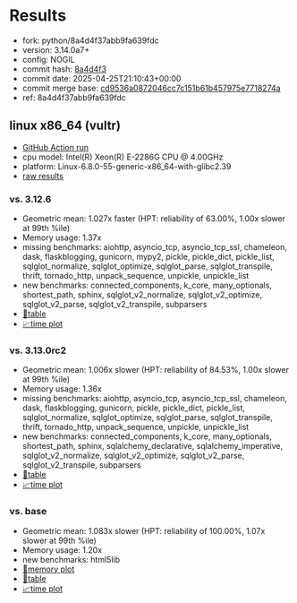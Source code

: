 # Results

- fork: python/8a4d4f37abb9fa639fdc
- version: 3.14.0a7+
- config: NOGIL
- commit hash: [8a4d4f3](https://github.com/python/cpython/commit/8a4d4f3)
- commit date: 2025-04-25T21:10:43+00:00
- commit merge base: [cd9536a0872046cc7c151b61b457975e7718274a](https://github.com/python/cpython/commit/cd9536a0872046cc7c151b61b457975e7718274a)
- ref: 8a4d4f37abb9fa639fdc

## linux x86_64 (vultr)

- [GitHub Action run](https://github.com/facebookexperimental/free-threading-benchmarking/actions/runs/14675724694)
- cpu model: Intel(R) Xeon(R) E-2286G CPU @ 4.00GHz
- platform: Linux-6.8.0-55-generic-x86_64-with-glibc2.39
- [raw results](bm-20250425-vultr-x86_64-python-8a4d4f37abb9fa639fdc-3.14.0a7%2B-8a4d4f3.json)

### vs. 3.12.6

- Geometric mean: 1.027x faster (HPT: reliability of 63.00%, 1.00x slower at 99th %ile)
- Memory usage: 1.37x
- missing benchmarks: aiohttp, asyncio_tcp, asyncio_tcp_ssl, chameleon, dask, flaskblogging, gunicorn, mypy2, pickle, pickle_dict, pickle_list, sqlglot_normalize, sqlglot_optimize, sqlglot_parse, sqlglot_transpile, thrift, tornado_http, unpack_sequence, unpickle, unpickle_list
- new benchmarks: connected_components, k_core, many_optionals, shortest_path, sphinx, sqlglot_v2_normalize, sqlglot_v2_optimize, sqlglot_v2_parse, sqlglot_v2_transpile, subparsers
- [📄table](bm-20250425-vultr-x86_64-python-8a4d4f37abb9fa639fdc-3.14.0a7%2B-8a4d4f3-vs-3.12.6.md)
- [📈time plot](bm-20250425-vultr-x86_64-python-8a4d4f37abb9fa639fdc-3.14.0a7%2B-8a4d4f3-vs-3.12.6.svg)

### vs. 3.13.0rc2

- Geometric mean: 1.006x slower (HPT: reliability of 84.53%, 1.00x slower at 99th %ile)
- Memory usage: 1.36x
- missing benchmarks: aiohttp, asyncio_tcp, asyncio_tcp_ssl, chameleon, dask, flaskblogging, gunicorn, pickle, pickle_dict, pickle_list, sqlglot_normalize, sqlglot_optimize, sqlglot_parse, sqlglot_transpile, thrift, tornado_http, unpack_sequence, unpickle, unpickle_list
- new benchmarks: connected_components, k_core, many_optionals, shortest_path, sphinx, sqlalchemy_declarative, sqlalchemy_imperative, sqlglot_v2_normalize, sqlglot_v2_optimize, sqlglot_v2_parse, sqlglot_v2_transpile, subparsers
- [📄table](bm-20250425-vultr-x86_64-python-8a4d4f37abb9fa639fdc-3.14.0a7%2B-8a4d4f3-vs-3.13.0rc2.md)
- [📈time plot](bm-20250425-vultr-x86_64-python-8a4d4f37abb9fa639fdc-3.14.0a7%2B-8a4d4f3-vs-3.13.0rc2.svg)

### vs. base

- Geometric mean: 1.083x slower (HPT: reliability of 100.00%, 1.07x slower at 99th %ile)
- Memory usage: 1.20x
- new benchmarks: html5lib
- [🧠memory plot](bm-20250425-vultr-x86_64-python-8a4d4f37abb9fa639fdc-3.14.0a7%2B-8a4d4f3-vs-base-mem.svg)
- [📄table](bm-20250425-vultr-x86_64-python-8a4d4f37abb9fa639fdc-3.14.0a7%2B-8a4d4f3-vs-base.md)
- [📈time plot](bm-20250425-vultr-x86_64-python-8a4d4f37abb9fa639fdc-3.14.0a7%2B-8a4d4f3-vs-base.svg)

